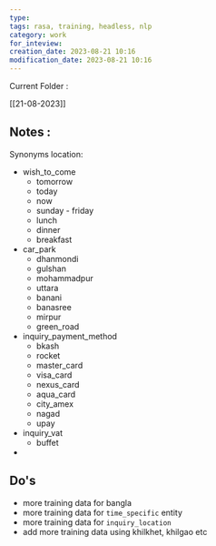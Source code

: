 ```yaml
---
type: 
tags: rasa, training, headless, nlp
category: work
for_inteview: 
creation_date: 2023-08-21 10:16
modification_date: 2023-08-21 10:16
---
```


Current Folder : 




[[21-08-2023]]



## Notes :

Synonyms location: 
- wish_to_come
	- tomorrow
	- today
	- now
	- sunday - friday
	- lunch
	- dinner
	- breakfast
- car_park
	- dhanmondi
	- gulshan 
	- mohammadpur
	- uttara
	- banani
	- banasree
	- mirpur
	- green_road
- inquiry_payment_method
	- bkash
	- rocket
	- master_card
	- visa_card
	- nexus_card
	- aqua_card
	- city_amex
	- nagad
	- upay
- inquiry_vat
	- buffet
- 


## Do's
- more training data for bangla
- more training data for `time_specific` entity
- more training data for `inquiry_location`
- add more training data using khilkhet, khilgao etc 





